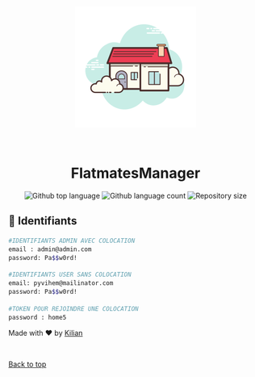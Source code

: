 <div align="center" id="top"> 
  <img src="./Front-End/src/assets/icons/favicon.svg" alt="logo Flatmatesmanager" />

  &#xa0;

</div>

<h1 align="center">FlatmatesManager</h1>

<p align="center">
  <img alt="Github top language" src="https://img.shields.io/github/languages/top/KilianOlry/colocation?color=56BEB8">

  <img alt="Github language count" src="https://img.shields.io/github/languages/count/KilianOlry/colocation?color=56BEB8">

  <img alt="Repository size" src="https://img.shields.io/github/repo-size/KilianOlry/colocation?color=56BEB8">
</p>

## :checkered_flag: Identifiants ##

```bash
#IDENTIFIANTS ADMIN AVEC COLOCATION
email : admin@admin.com
password: Pa$$w0rd!

#IDENTIFIANTS USER SANS COLOCATION
email: pyvihem@mailinator.com
password: Pa$$w0rd!

#TOKEN POUR REJOINDRE UNE COLOCATION
password : home5
```

Made with :heart: by <a href="https://github.com/KilianOlry" target="_blank">Kilian</a>

&#xa0;

<a href="#top">Back to top</a>